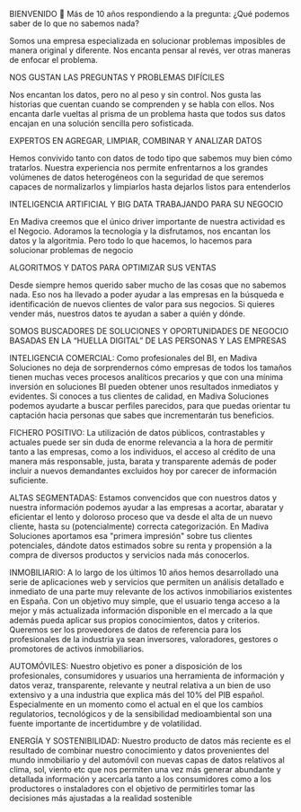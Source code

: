 BIENVENIDO 👋
Más de 10 años respondiendo a la pregunta: ¿Qué podemos saber de lo que no sabemos nada?

Somos una empresa especializada en solucionar problemas imposibles de manera original y diferente. Nos encanta pensar al revés, ver otras maneras de enfocar el problema.

NOS GUSTAN LAS PREGUNTAS Y PROBLEMAS DIFÍCILES

Nos encantan los datos, pero no al peso y sin control. Nos gusta las historias que cuentan cuando se comprenden y se habla con ellos. Nos encanta darle vueltas al prisma de un problema hasta que todos sus datos encajan en una solución sencilla pero sofisticada.

EXPERTOS EN AGREGAR, LIMPIAR, COMBINAR Y ANALIZAR DATOS

Hemos convivido tanto con datos de todo tipo que sabemos muy bien cómo tratarlos. Nuestra experiencia nos permite enfrentarnos a los grandes volúmenes de datos heterogéneos con la seguridad de que seremos capaces de normalizarlos y limpiarlos hasta dejarlos listos para entenderlos

INTELIGENCIA ARTIFICIAL Y BIG DATA TRABAJANDO PARA SU NEGOCIO

En Madiva creemos que el único driver importante de nuestra actividad es el Negocio. Adoramos la tecnología y la disfrutamos, nos encantan los datos y la algoritmia. Pero todo lo que hacemos, lo hacemos para solucionar problemas de negocio

ALGORITMOS Y DATOS PARA OPTIMIZAR SUS VENTAS

Desde siempre hemos querido saber mucho de las cosas que no sabemos nada. Eso nos ha llevado a poder ayudar a las empresas en la búsqueda e identificación de nuevos clientes de valor para sus negocios. Si quieres vender más, nuestros datos te ayudan a saber a quién y dónde.

SOMOS BUSCADORES DE SOLUCIONES Y OPORTUNIDADES DE NEGOCIO BASADAS EN LA “HUELLA DIGITAL” DE LAS PERSONAS Y LAS EMPRESAS

INTELIGENCIA COMERCIAL: Como profesionales del BI, en Madiva Soluciones no deja de sorprendernos cómo empresas de todos los tamaños tienen muchas veces procesos analíticos precarios y que con una mínima inversión en soluciones BI pueden obtener unos resultados inmediatos y evidentes. Si conoces a tus clientes de calidad, en Madiva Soluciones podemos ayudarte a buscar perfiles parecidos, para que puedas orientar tu captación hacia personas que sabes que incrementarán tus beneficios.

FICHERO POSITIVO: La utilización de datos públicos, contrastables y actuales puede ser sin duda de enorme relevancia a la hora de permitir tanto a las empresas, como a los individuos, el acceso al crédito de una manera más responsable, justa, barata y transparente además de poder incluir a nuevos demandantes excluidos hoy por carecer de información suficiente.

ALTAS SEGMENTADAS: Estamos convencidos que con nuestros datos y nuestra información podemos ayudar a las empresas a acortar, abaratar y eficientar el lento y doloroso proceso que va desde el alta de un nuevo cliente, hasta su (potencialmente) correcta categorización. En Madiva Soluciones aportamos esa "primera impresión" sobre tus clientes potenciales, dándote datos estimados sobre su renta y propensión a la compra de diversos productos y servicios nada más conocerlos.

INMOBILIARIO: A lo largo de los últimos 10 años hemos desarrollado una serie de aplicaciones web y servicios que permiten un análisis detallado e inmediato de una parte muy relevante de los activos inmobiliarios existentes en España. Con un objetivo muy simple, que el usuario tenga acceso a la mejor y más actualizada información disponible en el mercado a la que además pueda aplicar sus propios conocimientos, datos y criterios. Queremos ser los proveedores de datos de referencia para los profesionales de la industria ya sean inversores, valoradores, gestores o promotores de activos inmobiliarios.

AUTOMÓVILES: Nuestro objetivo es poner a disposición de los profesionales, consumidores y usuarios una herramienta de información y datos veraz, transparente, relevante y neutral relativa a un bien de uso extensivo y a una industria que explica más del 10% del PIB español. Especialmente en un momento como el actual en el que los cambios regulatorios, tecnológicos y de la sensibilidad medioambiental son una fuente importante de incertidumbre y de volatilidad.

ENERGÍA Y SOSTENIBILIDAD: Nuestro producto de datos más reciente es el resultado de combinar nuestro conocimiento y datos provenientes del mundo inmobiliario y del automóvil con nuevas capas de datos relativos al clima, sol, viento etc que nos permiten una vez más generar abundante y detallada información y acercarla tanto a los consumidores como a los productores o instaladores con el objetivo de permitirles tomar las decisiones más ajustadas a la realidad sostenible
